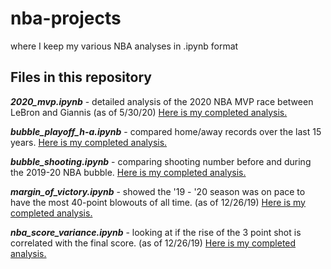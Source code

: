 # nba-projects

where I keep my various NBA analyses in .ipynb format

## Files in this repository

__*2020_mvp.ipynb*__ - detailed analysis of the 2020 NBA MVP race between LeBron and Giannis (as of 5/30/20) [Here is my completed analysis.](https://tidbitstatistics.com/nba-mvp/)

__*bubble_playoff_h-a.ipynb*__ -  compared home/away records over the last 15 years. [Here is my completed analysis.](https://www.tidbitstatistics.com/are-nba-teams-shooting-better-in-the-bubble/)

__*bubble_shooting.ipynb*__ - comparing shooting number before and during the 2019-20 NBA bubble. [Here is my completed analysis.](https://www.tidbitstatistics.com/are-nba-teams-shooting-better-in-the-bubble/)

__*margin_of_victory.ipynb*__ - showed the '19 - '20 season was on pace to have the most 40-point blowouts of all time. (as of 12/26/19) [Here is my completed analysis.](https://www.tidbitstatistics.com/NBA-blowouts/)

__*nba_score_variance.ipynb*__ - looking at if the rise of the 3 point shot is correlated with the final score. (as of 12/26/19) [Here is my completed analysis.](https://tidbitstatistics.com/3-pt-correlation/)
